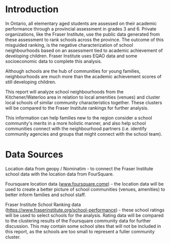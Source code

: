 # Introduction

In Ontario, all elementary aged students are assessed on their academic performance through a provincial assessment in grades 3 and 6.  Private organizations, like the Fraser Institute, use the public data generated from these assessment to rank schools across the province.  The outcome of this misguided ranking, is the negative characterization of school neighbourhoods based on an assessment tied to academic achievement of developing children.  Fraser Institute uses EQAO data and some socioeconomic data to complete this analysis.

Although schools are the hub of communities for young families, neighbourhoods are much more than the academic achievement scores of still developing children.  

This report will analyze school neighbourhoods from the Kitchener/Waterloo area in relation to local amenities (venues) and cluster local schools of similar community characteristics together.  These clusters will be compared to the Fraser Institute rankings for further analysis.

This information can help families new to the region consider a school community's merits in a more holistic manner, and also help school communities connect with the neighbourhood partners (i.e. identify community agencies and groups that might connect with the school team).

# Data Sources

Location data from geopy / Nominatim - to connect the Fraser Institute school data with the location data from FourSquare.

Foursquare location data (www.foursquare.come) - the location data will be used to create a better picture of school communities (venues, amenities) to better inform families and school staff.

Fraser Institute School Ranking data (https://www.fraserinstitute.org/school-performance) - these school ratings will be used to select schools for the analysis.  Rating data will be compared to the clustering results of the Foursquare community data for further discussion.  This may contain some school sites that will not be included in this report, as the schools are too small to represent a fuller community cluster.
